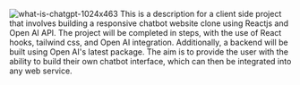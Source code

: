 ![what-is-chatgpt-1024x463](https://user-images.githubusercontent.com/49549662/235359187-6b7aff54-dec9-4fcf-b7b3-71a8c0394bed.png)
This is a description for a client side  project that involves building a responsive chatbot website clone using Reactjs and Open AI API. The project will be completed in steps, with the use of React hooks, tailwind css, and Open AI integration. Additionally, a backend will be built using Open AI's latest package. The aim is to provide the user with the ability to build their own chatbot interface, which can then be integrated into any web service.
